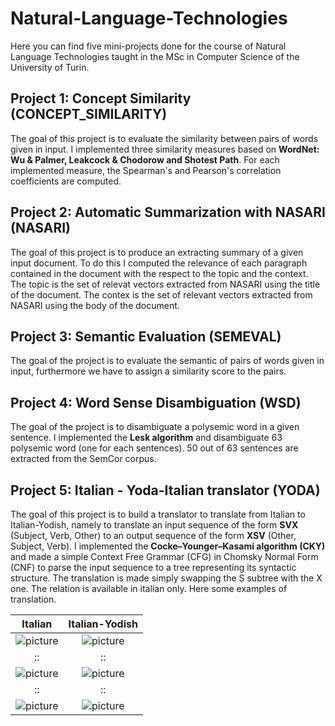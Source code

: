 # Natural-Language-Technologies
Here you can find five mini-projects done for the course of Natural Language Technologies taught in the MSc in Computer Science of the University of Turin.

## Project 1: Concept Similarity (CONCEPT_SIMILARITY)
The goal of this project is to evaluate the similarity between pairs of words given in input. I implemented three similarity measures based on **WordNet: Wu & Palmer, Leakcock & Chodorow and Shotest Path**. For each implemented measure, the Spearman's and Pearson's correlation coefficients are computed.

## Project 2: Automatic Summarization with NASARI (NASARI)
The goal of this project is to produce an extracting summary of a given input document. To do this I computed the relevance of each paragraph contained in the document with the respect to the topic and the context. The topic is the set of relevat vectors extracted from NASARI using the title of the document. The contex is the set of relevant vectors extracted from NASARI using the body of the document. 

## Project 3: Semantic Evaluation (SEMEVAL)
The goal of the project is to evaluate the semantic of pairs of words given in input, furthermore we have to assign a similarity score to the pairs.

## Project 4: Word Sense Disambiguation (WSD)
The goal of the project is to disambiguate a polysemic word in a given sentence. I implemented the **Lesk algorithm** and disambiguate 63 polysemic word (one for each sentences). 50 out of 63 sentences are extracted from the SemCor corpus. 

## Project 5: Italian - Yoda-Italian translator (YODA)
The goal of this project is to build a translator to translate from Italian to Italian-Yodish, namely to translate an input sequence of the form **SVX** (Subject, Verb, Other) to an output sequence of the form **XSV** (Other, Subject, Verb). I implemented the **Cocke–Younger–Kasami algorithm (CKY)** and made a simple Context Free Grammar (CFG) in Chomsky Normal Form (CNF) to parse the input sequence to a tree representing its syntactic structure. The translation is made simply swapping the S subtree with the X one. The relation is available in italian only. Here some examples of translation.

Italian             |  Italian-Yodish
:-------------------------:|:-------------------------:
![picture](https://github.com/fodierna/Natural-Language-Technologies/blob/master/YODA/results/it1.jpg)  |  ![picture](https://github.com/fodierna/Natural-Language-Technologies/blob/master/YODA/results/yo1.jpg)
::|::
![picture](https://github.com/fodierna/Natural-Language-Technologies/blob/master/YODA/results/it2.jpg)  |  ![picture](https://github.com/fodierna/Natural-Language-Technologies/blob/master/YODA/results/yo2.jpg)
::|::
![picture](https://github.com/fodierna/Natural-Language-Technologies/blob/master/YODA/results/it3.jpg)  |  ![picture](https://github.com/fodierna/Natural-Language-Technologies/blob/master/YODA/results/yo3.jpg)


